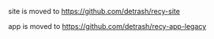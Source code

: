 site is moved to https://github.com/detrash/recy-site

app is moved to https://github.com/detrash/recy-app-legacy
